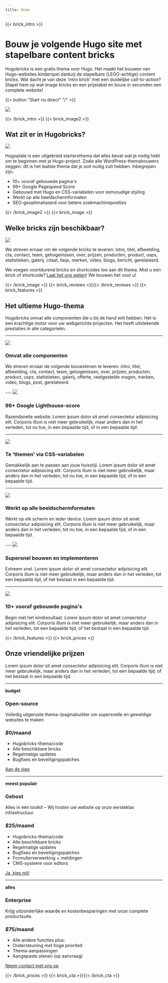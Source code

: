 ```yaml
---
title: Home
---
```

{{< brick_intro >}}

# Bouw je volgende Hugo site met stapelbare content bricks

Hugobricks is een gratis thema voor Hugo. Het maakt het bouwen van Hugo-websites kinderspel dankzij de stapelbare (LEGO-achtige) content bricks. Wat dacht je van deze 'intro brick' met een duidelijke call-to-action? Stapel hem op wat image bricks en een prijstabel en bouw in seconden een complete website!

{{< button "Start nu direct" "/" >}}

![](/uploads/illustrations/cuate/assets.svg)

{{< /brick_intro >}}
{{< brick_image2 >}}

## Wat zit er in Hugobricks?

![](/uploads/illustrations/cuate/responsive.svg)

Hugoplate is een uitgebreid startersthema dat alles bevat wat je nodig hebt om te beginnen met je Hugo-project. Zoals alle WordPress-themabouwers zeggen: dit is het laatste thema dat je ooit nodig zult hebben. Inbegrepen zijn:

- 10+ vooraf gebouwde pagina's
- 99+ Google Pagespeed Score
- Gebouwd met Hugo en CSS-variabelen voor eenvoudige styling
- Werkt op alle beeldschermformaten
- SEO-geoptimaliseerd voor betere zoekmachineposities

{{< /brick_image2 >}}
{{< brick_image >}}

## Welke bricks zijn beschikbaar?

![](/uploads/illustrations/cuate/version-control.svg)

We streven ernaar om de volgende bricks te leveren: intro, titel, afbeelding, cta, contact, team, getuigenissen, over, prijzen, producten, product, usps, statistieken, galerij, citaat, faqs, merken, video, blogs, bericht, gerelateerd.

We voegen voortdurend bricks en shortcodes toe aan dit thema. Mist u een brick of shortcode? [Laat het ons weten](/contact/)! We bouwen het voor u!

{{< /brick_image >}}
{{< brick_reviews >}}{{< /brick_reviews >}}
{{< brick_features >}}
## Het ultieme Hugo-thema

Hugobricks omvat alle componenten die u bij de hand wilt hebben. Het is een krachtige motor voor uw webgerichte projecten. Het heeft uitstekende prestaties in alle categorieën.

--- 

![](/img/icons/material-symbols/200/rounded/auto_awesome_mosaic.svg) 

### Omvat alle componenten 

We streven ernaar de volgende bouwstenen te leveren: intro, titel, afbeelding, cta, contact, team, getuigenissen, over, prijzen, producten, product, usps, statistieken, galerij, offerte, veelgestelde vragen, merken, video, blogs, post, gerelateerd.

--- ![](/img/icons/material-symbols/200/rounded/performance_max.svg) 

### 99+ Google Lighthouse-score 

Razendsnelle website. Lorem ipsum dolor sit amet consectetur adipisicing elit. Corporis illum is niet meer gebruikelijk, maar anders dan in het verleden, tot nu toe, in een bepaalde tijd, of in een bepaalde tijd.

--- 

![](/img/icons/material-symbols/200/rounded/design_services.svg) 

### Te 'themen' via CSS-variabelen 

Gemakkelijk aan te passen aan jouw huisstijl. Lorem ipsum dolor sit amet consectetur adipisicing elit. Corporis illum is niet meer gebruikelijk, maar anders dan in het verleden, tot nu toe, in een bepaalde tijd, of in een bepaalde tijd.

--- 

![](/img/icons/material-symbols/200/rounded/devices.svg) 

### Werkt op alle beeldschermformaten

Werkt op elk scherm en ieder device. Lorem ipsum dolor sit amet consectetur adipisicing elit. Corporis illum is niet meer gebruikelijk, maar anders dan in het verleden, tot nu toe, in een bepaalde tijd, of in een bepaalde tijd.

--- ![](/img/icons/material-symbols/200/rounded/timer.svg) 

### Supersnel bouwen en implementeren 

Extreem snel. Lorem ipsum dolor sit amet consectetur adipisicing elit. Corporis illum is niet meer gebruikelijk, maar anders dan in het verleden, tot een bepaalde tijd, of het bestaat in een bepaalde tijd.

--- 

![](/img/icons/material-symbols/200/rounded/auto_fix.svg)

### 10+ vooraf gebouwde pagina's 
 
Begin met het eindresultaat. Lorem ipsum dolor sit amet consectetur adipisicing elit. Corporis illum is niet meer gebruikelijk, maar anders dan in het verleden, tot een bepaalde tijd, of het bestaat in een bepaalde tijd.

{{< /brick_features >}}
{{< brick_prices >}} 

## Onze vriendelijke prijzen 

Lorem ipsum dolor sit amet consectetur adipisicing elit. Corporis illum is niet meer gebruikelijk, maar anders dan in het verleden, tot een bepaalde tijd, of het bestaat in een bepaalde tijd.

---

**budget**
### Open-source

Volledig uitgeruste thema-/paginabuilder om supersnelle en geweldige websites te maken

### _$_**0**/maand

- Hugobricks-thema/code
- Alle beschikbare bricks
- Regelmatige updates
- Bugfixes en beveiligingspatches

[Aan de slag](/get-started/)

---

**meest populair**

### Gehost

Alles in één toolkit – Wij hosten uw website op onze eersteklas infrastructuur.

### _$_**25**/maand

- Hugobricks-thema/code
- Alle beschikbare bricks
- Regelmatige updates
- Bugfixes en beveiligingspatches
- Formulierverwerking + meldingen
- CMS-systeem voor editors

[Ja, kies mij!](/get-started/)

---

**alles**

### Enterprise

Krijg uitzonderlijke waarde en kostenbesparingen met onze complete productsuite.

### _$_**75**/maand

- Alle andere functies plus:
- Ondersteuning met hoge prioriteit
- Thema-aanpassingen
- Aangepaste stenen (op aanvraag)

[Neem contact met ons op](/get-started/)

{{< /brick_prices >}}
{{< brick_cta >}}{{< /brick_cta >}}